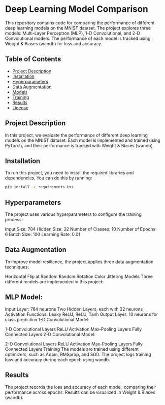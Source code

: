 # Deep Learning Model Comparison

This repository contains code for comparing the performance of different deep learning models on the MNIST dataset. The project explores three models: Multi-Layer Perceptron (MLP), 1-D Convolutional, and 2-D Convolutional models. The performance of each model is tracked using Weight & Biases (wandb) for loss and accuracy.

## Table of Contents
- [Project Description](#project-description)
- [Installation](#installation)
- [Hyperparameters](#hyperparameters)
- [Data Augmentation](#data-augmentation)
- [Models](#models)
- [Training](#training)
- [Results](#results)
- [License](#license)

## Project Description

In this project, we evaluate the performance of different deep learning models on the MNIST dataset. Each model is implemented and trained using PyTorch, and their performance is tracked with Weight & Biases (wandb).

## Installation

To run this project, you need to install the required libraries and dependencies. You can do this by running:

```bash
pip install -r requirements.txt
```

## Hyperparameters
The project uses various hyperparameters to configure the training process:

Input Size: 784
Hidden Size: 32
Number of Classes: 10
Number of Epochs: 6
Batch Size: 100
Learning Rate: 0.01

## Data Augmentation
To improve model resilience, the project applies three data augmentation techniques:

Horizontal Flip at Random
Random Rotation
Color Jittering
Models
Three different models are implemented in this project:

## MLP Model:

Input Layer: 784 neurons
Two Hidden Layers, each with 32 neurons
Activation Functions: Leaky ReLU, ReLU, Tanh
Output Layer: 10 neurons for class prediction
1-D Convolutional Model:

1-D Convolutional Layers
ReLU Activation
Max-Pooling Layers
Fully Connected Layers
2-D Convolutional Model:

2-D Convolutional Layers
ReLU Activation
Max-Pooling Layers
Fully Connected Layers
Training
The models are trained using different optimizers, such as Adam, RMSprop, and SGD. The project logs training loss and accuracy during each epoch using wandb.

## Results
The project records the loss and accuracy of each model, comparing their performance across epochs. Results can be visualized in Weight & Biases (wandb).
